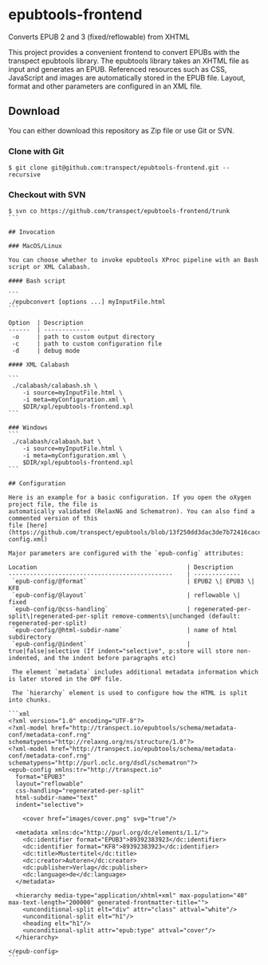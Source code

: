 # epubtools-frontend
Converts EPUB 2 and 3 (fixed/reflowable) from XHTML

This project provides a convenient frontend to convert EPUBs with the transpect epubtools library.
The epubtools library takes an XHTML file as input and generates an EPUB. Referenced resources such as CSS, 
JavaScript and images are automatically stored in the EPUB file. Layout, format and other parameters are 
configured in an XML file. 

## Download

You can either download this repository as Zip file or use Git or SVN.

### Clone with Git
```
$ git clone git@github.com:transpect/epubtools-frontend.git --recursive
```
### Checkout with SVN
````
$ svn co https://github.com/transpect/epubtools-frontend/trunk
```

## Invocation

### MacOS/Linux

You can choose whether to invoke epubtools XProc pipeline with an Bash script or XML Calabash. 

#### Bash script

```
./epubconvert [options ...] myInputFile.html
```

Option  | Description
------  | -------------
 -o     | path to custom output directory
 -c     | path to custom configuration file
 -d     | debug mode

#### XML Calabash

```
 ./calabash/calabash.sh \
    -i source=myInputFile.html \
    -i meta=myConfiguration.xml \
    $DIR/xpl/epubtools-frontend.xpl
```

### Windows
```
 ./calabash/calabash.bat \
    -i source=myInputFile.html \
    -i meta=myConfiguration.xml \
    $DIR/xpl/epubtools-frontend.xpl
```

## Configuration

Here is an example for a basic configuration. If you open the oXygen project file, the file is 
automatically validated (RelaxNG and Schematron). You can also find a commented version of this
file [here](https://github.com/transpect/epubtools/blob/13f250dd3dac3de7b72416cace4d14d56d255b1a/sample/epub-config.xml)

Major parameters are configured with the `epub-config` attributes:

Location                                          | Description
----------------------------------------------    | -------------
 `epub-config/@format`                            | EPUB2 \| EPUB3 \| KF8
 `epub-config/@layout`                            | reflowable \| fixed
 `epub-config/@css-handling`                      | regenerated-per-split\|regenerated-per-split remove-comments\|unchanged (default: regenerated-per-split)
 `epub-config/@html-subdir-name`                  | name of html subdirectory
 `epub-config/@indent`                            | true|false|selective (If indent="selective", p:store will store non-indented, and the indent before paragraphs etc)
 
 The element `metadata` includes additional metadata information which is later stored in the OPF file.
 
 The `hierarchy` element is used to configure how the HTML is split into chunks.

```xml
<?xml version="1.0" encoding="UTF-8"?>   
<?xml-model href="http://transpect.io/epubtools/schema/metadata-conf/metadata-conf.rng" schematypens="http://relaxng.org/ns/structure/1.0"?>
<?xml-model href="http://transpect.io/epubtools/schema/metadata-conf/metadata-conf.rng" schematypens="http://purl.oclc.org/dsdl/schematron"?>
<epub-config xmlns:tr="http://transpect.io" 
  format="EPUB3" 
  layout="reflowable" 
  css-handling="regenerated-per-split"
  html-subdir-name="text" 
  indent="selective">
	
	<cover href="images/cover.png" svg="true"/>
	
  <metadata xmlns:dc="http://purl.org/dc/elements/1.1/">
    <dc:identifier format="EPUB3">89392383923</dc:identifier>
    <dc:identifier format="KF8">89392383923</dc:identifier>
    <dc:title>Mustertitel</dc:title>
    <dc:creator>Autoren</dc:creator>
    <dc:publisher>Verlag</dc:publisher>
  	<dc:language>de</dc:language>
  </metadata>

  <hierarchy media-type="application/xhtml+xml" max-population="40" max-text-length="200000" generated-frontmatter-title="">
    <unconditional-split elt="div" attr="class" attval="white"/>
    <unconditional-split elt="h1"/>
    <heading elt="h1"/>
    <unconditional-split attr="epub:type" attval="cover"/>
  </hierarchy>
  
</epub-config>
```
